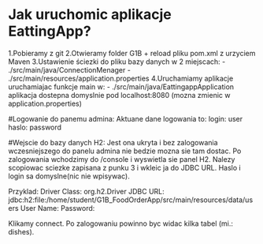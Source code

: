 # Jak uruchomic aplikacje EattingApp?
1.Pobieramy z git
2.Otwieramy folder G1B + reload pliku pom.xml z urzyciem Maven
3.Ustawienie ściezki do pliku bazy danych w 2 miejscach:
    - ./src/main/java/ConnectionMenager
    - ./src/main/resources/application.properties
4.Uruchamiamy aplikacje uruchamiajac funkcje main w:
    - ./src/main/java/EattingappApplication
    aplikacja dostepna domyslnie pod localhost:8080 (mozna zmienic w application.properties)

#Logowanie do panemu admina:
Aktuane dane logowania to: 
login: user
haslo: password

#Wejscie do bazy danych H2:
Jest ona ukryta i bez zalogowania wczesniejszego do panelu admina nie bedzie mozna sie tam dostac.
Po zalogowania wchodzimy do /console i wyswietla sie panel H2.
Nalezy scopiowac sciezke zapisana z punku 3 i wkleic ja do JDBC URL. Haslo i login sa domyslne(nic nie wpisywac).

Przyklad:
Driver Class: org.h2.Driver
JDBC URL: jdbc:h2:file:/home/student/G1B_FoodOrderApp/src/main/resources/data/users
User Name:
Password:

Klikamy connect. Po zalogowaniu powinno byc widac kilka tabel (mi.: dishes).
